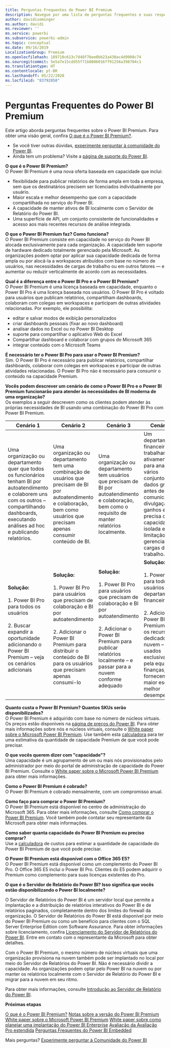 ```yaml
---
title: Perguntas Frequentes do Power BI Premium
description: Navegue por uma lista de perguntas frequentes e suas respostas sobre a oferta do Power BI Premium.
author: davidiseminger
ms.author: davidi
ms.reviewer: ''
ms.service: powerbi
ms.subservice: powerbi-admin
ms.topic: conceptual
ms.date: 09/16/2019
LocalizationGroup: Premium
ms.openlocfilehash: 189710c613c7d48f76ee0bb23a430ac4d9908c74
ms.sourcegitcommit: 5e5a7e15cdd55f71b0806016ff91256a398704c1
ms.translationtype: HT
ms.contentlocale: pt-BR
ms.lasthandoff: 05/22/2020
ms.locfileid: "83792858"
---
```

# <a name="power-bi-premium-faq"></a>Perguntas Frequentes do Power BI Premium

Este artigo aborda perguntas frequentes sobre o Power BI Premium. Para obter uma visão geral, confira [O que é o Power BI Premium?](service-premium-what-is.md).

* Se você tiver outras dúvidas, [experimente perguntar à comunidade do Power BI](https://community.powerbi.com/).
* Ainda tem um problema? Visite a [página de suporte do Power BI](https://powerbi.microsoft.com/support/).

**O que é o Power BI Premium?**  
O Power BI Premium é uma nova oferta baseada em capacidade que inclui:

* flexibilidade para publicar relatórios de forma ampla em toda a empresa, sem que os destinatários precisem ser licenciados individualmente por usuário.
* Maior escala e melhor desempenho que com a capacidade compartilhada no serviço do Power BI.
* A capacidade de manter ativos de BI localmente com o Servidor de Relatório do Power BI.
* Uma superfície de API, um conjunto consistente de funcionalidades e acesso aos mais recentes recursos de análise integrada.

**O que o Power BI Premium faz? Como funciona?**  
O Power BI Premium consiste em capacidade no serviço do Power BI alocada exclusivamente para cada organização. A capacidade tem suporte de hardware dedicado totalmente gerenciado pela Microsoft. As organizações podem optar por aplicar sua capacidade dedicada de forma ampla ou por alocá-la a workspaces atribuídos com base no número de usuários, nas necessidades de cargas de trabalho ou em outros fatores — e aumentar ou reduzir verticalmente de acordo com as necessidades.

**Qual é a diferença entre o Power BI Pro e o Power BI Premium?**  
O Power BI Premium é uma licença baseada em capacidade, enquanto o Power BI Pro é uma licença baseada nos usuários. O Power BI Pro é voltado para usuários que publicam relatórios, compartilham dashboards, colaboram com colegas em workspaces e participam de outras atividades relacionadas. Por exemplo, ele possibilita:

* editar e salvar modos de exibição personalizados
* criar dashboards pessoais (fixar ao novo dashboard)
* analisar dados no Excel ou no Power BI Desktop
* suporte para compartilhar o aplicativo Web do Excel
* Compartilhar dashboard e colaborar com grupos do Microsoft 365
* integrar conteúdo com o Microsoft Teams

**É necessário ter o Power BI Pro para usar o Power BI Premium?**  
Sim. O Power BI Pro é necessário para publicar relatórios, compartilhar dashboards, colaborar com colegas em workspaces e participar de outras atividades relacionadas. O Power BI Pro não é necessário para consumir o conteúdo na capacidade Premium.

**Vocês podem descrever um cenário de como o Power BI Pro e o Power BI Premium funcionarão para atender às necessidades de BI moderna de uma organização?**  
Os exemplos a seguir descrevem como os clientes podem atender às próprias necessidades de BI usando uma combinação do Power BI Pro com Power BI Premium.

| Cenário 1 | Cenário 2 | Cenário 3 | Cenário 4 |
| --- | --- | --- | --- |
| Uma organização ou departamento quer que todos os funcionários tenham BI por autoatendimento e colaborem uns com os outros – compartilhando dashboards, executando análises ad hoc e publicando relatórios. | Uma organização ou departamento tem uma combinação de usuários que precisam de BI por autoatendimento e colaboração, bem como usuários que precisam apenas consumir conteúdo de BI. | Uma organização ou departamento tem usuários que precisam de BI por autoatendimento e colaboração, bem como o requisito de manter relatórios localmente. | Um departamento financeiro está trabalhando ativamente para analisar vários conjuntos de dados grandes antes de um comunicado de divulgação de ganhos e precisa de capacidade isolada e sem limitação para gerenciar as cargas de trabalho. |
| **Solução:**<br/><br/>1. Power BI Pro para todos os usuários<br/><br/>2. Buscar expandir a oportunidade adicionando o Power BI Premium – veja os cenários adicionais |**Solução:**<br/><br/>1. Power BI Pro para usuários que precisam de colaboração e BI por autoatendimento<br/><br/>2. Adicionar o Power BI Premium para distribuir o conteúdo de BI para os usuários que precisam apenas consumi-lo |**Solução:**<br/><br/>1. Power BI Pro para usuários que precisam de colaboração e BI por autoatendimento<br/><br/>2. Adicionar o Power BI Premium para publicar relatórios localmente – e passar para a nuvem conforme adequado |**Solução:**<br/><br/>1. Power BI Pro para todos os usuários do departamento financeiro<br/><br/>2. Adicionar o Power BI Premium para os recursos dedicados – na nuvem – serem usados exclusivamente pela equipe de finanças, fornecendo maior escala e melhor desempenho |

**Quanto custa o Power BI Premium? Quantos SKUs serão disponibilizados?**  
O Power BI Premium é adquirido com base no número de núcleos virtuais. Os preços estão disponíveis na [página de preços do Power BI](https://powerbi.microsoft.com/pricing/). Para obter mais informações sobre nós e núcleos virtuais, consulte o [White paper sobre o Microsoft Power BI Premium](https://aka.ms/pbipremiumwhitepaper). Use também esta [calculadora](https://powerbi.microsoft.com/calculator/) para ter uma estimativa da quantidade de capacidade Premium de que você pode precisar.

**O que vocês querem dizer com "capacidade"?**  
Uma capacidade é um agrupamento de um ou mais nós provisionados pelo administrador por meio do portal de administração de capacidade do Power BI Premium. Consulte o [White paper sobre o Microsoft Power BI Premium](https://aka.ms/pbipremiumwhitepaper) para obter mais informações.

**Como o Power BI Premium é cobrado?**  
O Power BI Premium é cobrado mensalmente, com um compromisso anual.

**Como faço para comprar o Power BI Premium?**  
O Power BI Premium está disponível no centro de administração do Microsoft 365. Para obter mais informações, consulte [Como comprar o Power BI Premium](service-admin-premium-purchase.md). Você também pode contatar seu representante da Microsoft para obter mais informações.

**Como saber quanta capacidade do Power BI Premium eu preciso comprar?**  
Use a [calculadora](https://powerbi.microsoft.com/calculator/) de custos para estimar a quantidade de capacidade do Power BI Premium de que você pode precisar.

**O Power BI Premium está disponível com o Office 365 E5?**  
O Power BI Premium está disponível como um complemento do Power BI Pro. O Office 365 E5 inclui o Power BI Pro. Clientes do E5 podem adquirir o Premium como complemento para suas licenças existentes do Pro.

**O que é o Servidor de Relatório do Power BI? Isso significa que vocês estão disponibilizando o Power BI localmente?**

O Servidor de Relatórios do Power BI é um servidor local que permite a implantação e a distribuição de relatórios interativos do Power BI e de relatórios paginados, completamente dentro dos limites do firewall da organização. O Servidor de Relatórios do Power BI está disponível por meio do Power BI Premium ou como um benefício para clientes com o SQL Server Enterprise Edition com Software Assurance. Para obter informações sobre licenciamento, confira [Licenciamento do Servidor de Relatórios do Power BI](../report-server/get-started.md#licensing-power-bi-report-server). Entre em contato com o representante da Microsoft para obter detalhes.

Com o Power BI Premium, o mesmo número de núcleos virtuais que uma organização provisiona na nuvem também pode ser implantado no local por meio do Servidor de Relatórios do Power BI. Não é necessário dividir a capacidade. As organizações podem optar pelo Power BI na nuvem ou por manter os relatórios localmente com o Servidor de Relatório do Power BI e migrar para a nuvem em seu ritmo.

Para obter mais informações, consulte [Introdução ao Servidor de Relatório do Power BI](../report-server/get-started.md).

**Próximas etapas**

[O que é o Power BI Premium?](service-premium-what-is.md)
[Notas sobre a versão do Power BI Premium](../service-premium-release-notes.md)
[White paper sobre o Microsoft Power BI Premium](https://aka.ms/pbipremiumwhitepaper)
[White paper sobre como planejar uma implantação do Power BI Enterprise](https://aka.ms/pbienterprisedeploy)
[Avaliação da Avaliação Pro estendida](../service-extended-pro-trial.md)
[Perguntas Frequentes do Power BI Embedded](../developer/embedded/embedded-faq.md)

Mais perguntas? [Experimente perguntar à Comunidade do Power BI](https://community.powerbi.com/)